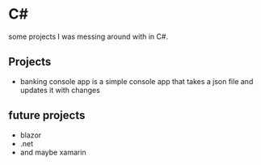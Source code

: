 # C#
some projects I was messing around with in C#.

## Projects
- banking console app is a simple console app that takes a json file and updates it with changes

## future projects
- blazor
- .net
- and maybe xamarin
